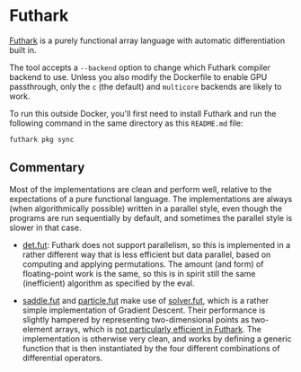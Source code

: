 # Futhark

[Futhark][] is a purely functional array language with automatic differentiation built in.

The tool accepts a `--backend` option to change which Futhark compiler backend to use. Unless you also modify the Dockerfile to enable GPU passthrough, only the `c` (the default) and `multicore` backends are likely to work.

To run this outside Docker, you'll first need to install Futhark and run the following command in the same directory as this `README.md` file:

```sh
futhark pkg sync
```

## Commentary

Most of the implementations are clean and perform well, relative to
the expectations of a pure functional language. The implementations
are always (when algorithmically possible) written in a parallel
style, even though the programs are run sequentially by default, and
sometimes the parallel style is slower in that case.

* [det.fut][]: Futhark does not support parallelism, so this is
  implemented in a rather different way that is less efficient but
  data parallel, based on computing and applying permutations. The
  amount (and form) of floating-point work is the same, so this is in
  spirit still the same (inefficient) algorithm as specified by the
  eval.

* [saddle.fut][] and [particle.fut][] make use of [solver.fut][],
  which is a rather simple implementation of Gradient Descent. Their
  performance is slightly hampered by representing two-dimensional
  points as two-element arrays, which is [not particularly efficient
  in Futhark][]. The implementation is otherwise very clean, and works
  by defining a generic function that is then instantiated by the four
  different combinations of differential operators.

[futhark]: https://futhark-lang.org/
[det.fut]: det.fut
[saddle.fut]: saddle.fut
[particle.fut]: particle.fut
[solver.fut]: solver.fut
[not particularly efficient in Futhark]: https://futhark-lang.org/blog/2019-01-13-giving-programmers-what-they-want.html
